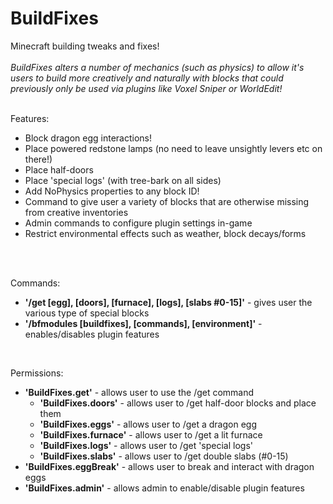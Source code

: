 BuildFixes
==========
Minecraft building tweaks and fixes!<br/>
<br/>
<i>BuildFixes alters a number of mechanics (such as physics) to allow it's users to build more creatively 
and naturally with blocks that could previously only be used via plugins like Voxel Sniper or WorldEdit!</i><br/>
<br/>

Features:
- Block dragon egg interactions!
- Place powered redstone lamps (no need to leave unsightly levers etc on there!)
- Place half-doors
- Place 'special logs' (with tree-bark on all sides)
- Add NoPhysics properties to any block ID!
- Command to give user a variety of blocks that are otherwise missing from creative inventories
- Admin commands to configure plugin settings in-game<br/>
- Restrict environmental effects such as weather, block decays/forms
<br/>
<br/>

Commands:<br/>
- <b>'/get [egg], [doors], [furnace], [logs], [slabs #0-15]'</b> - gives user the various type of special blocks
- <b>'/bfmodules [buildfixes], [commands], [environment]'</b> - enables/disables plugin features<br/>
<br/>


Permissions:<br/>
- <b>'BuildFixes.get'</b> - allows user to use the /get command
  - <b>'BuildFixes.doors'</b> - allows user to /get half-door blocks and place them
  - <b>'BuildFixes.eggs'</b> - allows user to /get a dragon egg
  - <b>'BuildFixes.furnace'</b> - allows user to /get a lit furnace
  - <b>'BuildFixes.logs'</b> - allows user to /get 'special logs'
  - <b>'BuildFixes.slabs'</b> - allows user to /get double slabs (#0-15)
- <b>'BuildFixes.eggBreak'</b> - allows user to break and interact with dragon eggs
- <b>'BuildFixes.admin'</b> - allows admin to enable/disable plugin features
